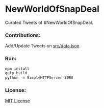 # NewWorldOfSnapDeal

Curated Tweets of #NewWorldOfSnapDeal.

### Contributions:

Add/Update Tweets on [src/data.json](https://github.com/codehate/NewWorldOfSnapDeal/blob/gh-pages/src/data.json)

### Run:

```bash
npm install
gulp build
python -m SimpleHTTPServer 8080
```

### License:

[MIT License](http://codehate.com/MITLicense)